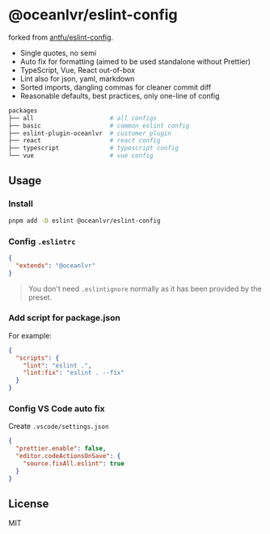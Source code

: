 # @oceanlvr/eslint-config

forked from [antfu/eslint-config](https://github.com/antfu/eslint-config).

- Single quotes, no semi
- Auto fix for formatting (aimed to be used standalone without Prettier)
- TypeScript, Vue, React out-of-box
- Lint also for json, yaml, markdown
- Sorted imports, dangling commas for cleaner commit diff
- Reasonable defaults, best practices, only one-line of config

```sh
packages
├── all                     # all configs
├── basic                   # common eslint config
├── eslint-plugin-oceanlvr  # customer plugin
├── react                   # react config
├── typescript              # typescript config
└── vue                     # vue config
```

## Usage

### Install

```bash
pnpm add -D eslint @oceanlvr/eslint-config
```

### Config `.eslintrc`

```json
{
  "extends": "@oceanlvr"
}
```

> You don't need `.eslintignore` normally as it has been provided by the preset.

### Add script for package.json

For example:

```json
{
  "scripts": {
    "lint": "eslint .",
    "lint:fix": "eslint . --fix"
  }
}
```

### Config VS Code auto fix

Create `.vscode/settings.json`

```json
{
  "prettier.enable": false,
  "editor.codeActionsOnSave": {
    "source.fixAll.eslint": true
  }
}
```

## License

MIT

